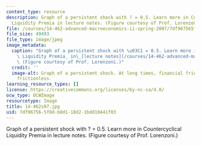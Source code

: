 ```yaml
---
content_type: resource
description: Graph of a persistent shock with ? = 0.5. Learn more in Countercyclical
  Liquidity Premia in lecture notes. (Figure courtesy of Prof. Lorenzoni.)
file: /courses/14-462-advanced-macroeconomics-ii-spring-2007/7df967565f0db8d118d21bdd10441f03_14-462s07.jpg
file_size: 49493
file_type: image/jpeg
image_metadata:
  caption: "Graph of a persistent shock with \u03C1 = 0.5. Learn more in _Countercyclical\
    \ Liquidity Premia_ in\_[lecture notes](/courses/14-462-advanced-macroeconomics-ii-spring-2007/pages/lecture-notes).\
    \ (Figure courtesy of Prof. Lorenzoni.)"
  credit: ''
  image-alt: Graph of a persistent shock. At long times, financial frictions approaches
    frictionless.
learning_resource_types: []
license: https://creativecommons.org/licenses/by-nc-sa/4.0/
ocw_type: OCWImage
resourcetype: Image
title: 14-462s07.jpg
uid: 7df96756-5f0d-b8d1-18d2-1bdd10441f03
---
```

Graph of a persistent shock with ? = 0.5. Learn more in Countercyclical Liquidity Premia in lecture notes. (Figure courtesy of Prof. Lorenzoni.)